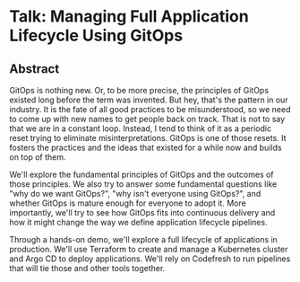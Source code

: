 # Talk: Managing Full Application Lifecycle Using GitOps

## Abstract

GitOps is nothing new. Or, to be more precise, the principles of GitOps existed long before the term was invented. But hey, that's the pattern in our industry. It is the fate of all good practices to be misunderstood, so we need to come up with new names to get people back on track. That is not to say that we are in a constant loop. Instead, I tend to think of it as a periodic reset trying to eliminate misinterpretations. GitOps is one of those resets. It fosters the practices and the ideas that existed for a while now and builds on top of them.

We'll explore the fundamental principles of GitOps and the outcomes of those principles. We also try to answer some fundamental questions like "why do we want GitOps?", "why isn't everyone using GitOps?", and whether GitOps is mature enough for everyone to adopt it. More importantly, we'll try to see how GitOps fits into continuous delivery and how it might change the way we define application lifecycle pipelines.

Through a hands-on demo, we'll explore a full lifecycle of applications in production. We'll use Terraform to create and manage a Kubernetes cluster and Argo CD to deploy applications. We'll rely on Codefresh to run pipelines that will tie those and other tools together.

